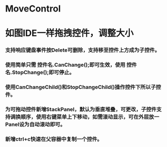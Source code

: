 # MoveControl
# 如图IDE一样拖拽控件，调整大小
### 支持响应键盘事件按Delete可删除，支持移至控件上方成为子控件。
### 使用简单只需 控件名.CanChange();即可生效，使用 控件名.StopChange();即可停止。
### 使用CanChangeChild()和StopChangeChild()操作控件下所以子控件。
### 为可拖动控件新增StackPanel，默认为垂直堆叠，可更改，子控件支持调换顺序，使用右键菜单上下移动，如需滚动显示，可在外层放一Panel设为自动滚动即可。
### 新增ctrl+c快速在父容器中复制一个控件。
